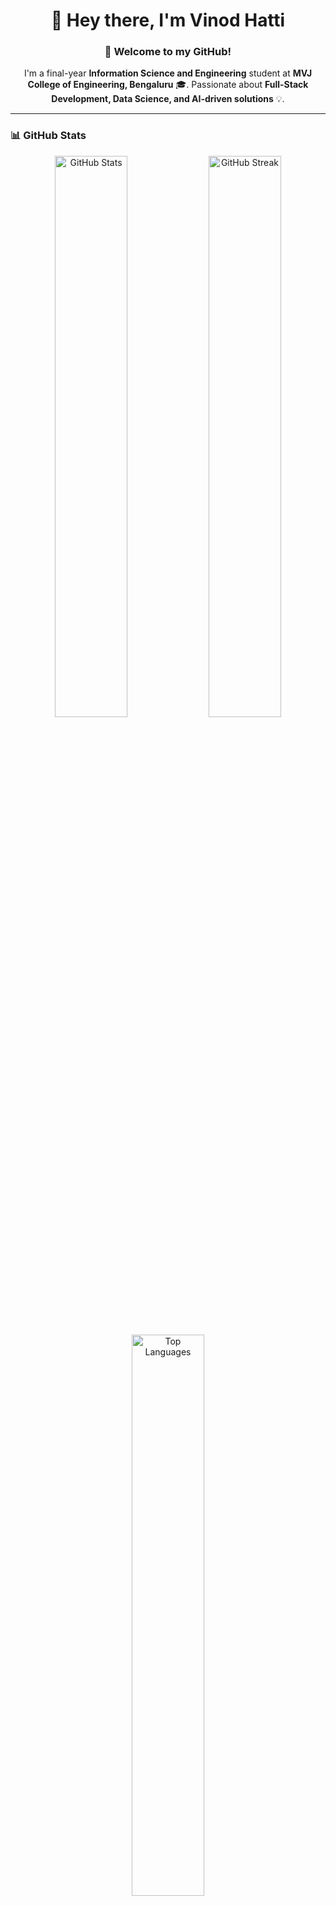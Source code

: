 <!-- Modern GitHub Profile -->

<h1 align="center">👋 Hey there, I'm Vinod Hatti</h1>
<h3 align="center">🚀 Welcome to my GitHub!</h3>

<p align="center">
  I'm a final-year <b>Information Science and Engineering</b> student at <b>MVJ College of Engineering, Bengaluru</b> 🎓.  
  Passionate about <b>Full-Stack Development, Data Science, and AI-driven solutions</b> 💡.
</p>

---

### 📊 GitHub Stats  
<p align="center">
  <img src="https://github-readme-stats.vercel.app/api?username=VinodHatti7019&show_icons=true&theme=radical" alt="GitHub Stats" width="48%"/>
  <img src="https://github-readme-streak-stats.herokuapp.com/?user=vinodhatti&theme=radical" alt="GitHub Streak" width="48%"/>
</p>

<p align="center">
  <img src="https://github-readme-stats.vercel.app/api/top-langs/?username=VinodHatti7019&layout=compact&theme=radical" alt="Top Languages" width="48%"/>
</p>

---

### ✍️ Random Dev Quote  
<p align="center">
  <img src="https://quotes-github-readme.vercel.app/api?type=horizontal&theme=radical" alt="Dev Quote">
</p>

---

### 🧠 What I'm Learning  
- 📚 **Exploring** Machine Learning & AI  
- 💡 Strengthening skills in **Python, JavaScript, React.js, Node.js, Express.js, Django, Flask**  
- 🖥️ **Data Structures & Algorithms (DSA)** for problem-solving  
- ☁️ Cloud computing with **Google Cloud & AWS**  

---

### 💻 Projects I've Worked On  
🚀 **Campus Placement Analysis** – Predicts placement trends & salary ranges using ML  
🤖 **AI Chatbot** – NLP-based chatbot with 85% intent recognition accuracy  
🗣️ **Python Voice Assistant** – Real-time speech-to-text assistant with 90% accuracy  
🚘 **Real-time ALPR System** – License Plate Recognition using Jetson Nano & Deep Learning  
🍔 **Food Delivery Web App** – Full-stack web app with React.js, Node.js & MongoDB  

---

### 💻 Tech Stack  

<div align="center">
  <img src="https://skillicons.dev/icons?i=c,cpp,html,css,js,python,java,nodejs,nextjs,react,angular,django,mysql,mongodb,sqlite,figma,blender,heroku,vercel,netlify" />
</div>

---

### 🌟 What I'm Passionate About  
✅ Building **AI-driven applications** for real-world problems  
✅ Developing **innovative solutions** in **Data Science & Full Stack Development**  
✅ Exploring **Cloud Computing & DevOps** 🚀  

---

### 🔗 Connect with Me  
<p align="center">
  <a href="https://github.com/VinodHatti7019">
    <img src="https://img.shields.io/badge/GitHub-%23121011.svg?style=for-the-badge&logo=github&logoColor=white" alt="GitHub">
  </a>
  <a href="https://www.instagram.com/vinodhatti">
    <img src="https://img.shields.io/badge/Instagram-%23E4405F.svg?style=for-the-badge&logo=instagram&logoColor=white" alt="Instagram">
  </a>
  <a href="https://www.linkedin.com/in/vinodhatti/">
    <img src="https://img.shields.io/badge/LinkedIn-%230077B5.svg?style=for-the-badge&logo=linkedin&logoColor=white" alt="LinkedIn">
  </a>
</p>

---

🔥 **Thanks for visiting my profile!** If you like my work, feel free to **star ⭐ my repositories**! 🚀
